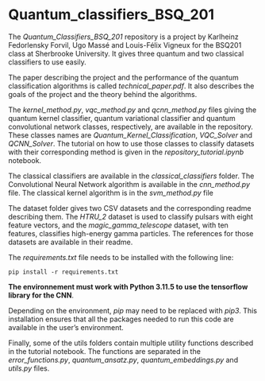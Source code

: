 # Quantum_classifiers_BSQ_201

The *Quantum_Classifiers_BSQ_201* repository is a project by Karlheinz Fedorlensky Forvil, Ugo Massé and Louis-Félix Vigneux for the BSQ201 class at Sherbrooke University. It gives three quantum and two classical classifiers to use easily.

The paper describing the project and the performance of the quantum classification algorithms is called *technical_paper.pdf*. It also describes the goals of the project and the theory behind the algorithms.

The *kernel_method.py*, *vqc_method.py* and *qcnn_method.py* files giving the quantum kernel classifier, quantum variational classifier and quantum convolutional network classes, respectively, are available in the repository.  These classes names are *Quantum_Kernel_Classification*, *VQC_Solver* and *QCNN_Solver*. The tutorial on how to use those classes to classify datasets with their corresponding method is given in the *repository_tutorial.ipynb* notebook.

The classical classifiers are available in the *classical_classifiers* folder. The Convolutional Neural Network algorithm is available in the *cnn_method.py* file. The classical kernel algorithm is in the *svm_method.py* file

The dataset folder gives two CSV datasets and the corresponding readme describing them. The *HTRU_2* dataset is used to classify pulsars with eight feature vectors, and the *magic_gamma_telescope* dataset, with ten features, classifies high-energy gamma particles. The references for those datasets are available in their readme. 

The *requirements.txt* file needs to be installed with the following line: 
```
pip install -r requirements.txt
```

**The environnement must work with Python 3.11.5 to use the tensorflow library for the CNN**.

Depending on the environment, *pip* may need to be replaced with *pip3*. This installation ensures that all the packages needed to run this code are available in the user’s environment.

Finally, some of the utils folders contain multiple utility functions described in the tutorial notebook. The functions are separated in the *error_functions.py*, *quantum_ansatz.py*, *quantum_embeddings.py* and *utils.py* files. 



